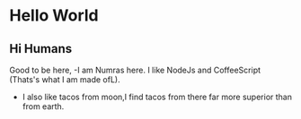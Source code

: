 # Hello World
## Hi Humans
Good to be here,
 -I am Numras here. I like NodeJs and CoffeeScript (Thats's what I am made ofL).
  - I also like tacos from moon,I find tacos from there far more superior than from earth.
